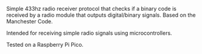
Simple 433hz radio receiver protocol that checks if a binary code is received by a radio module that outputs digital/binary signals. Based on the Manchester Code. 

Intended for receiving simple radio signals using microcontrollers.

Tested on a Raspberry Pi Pico.
